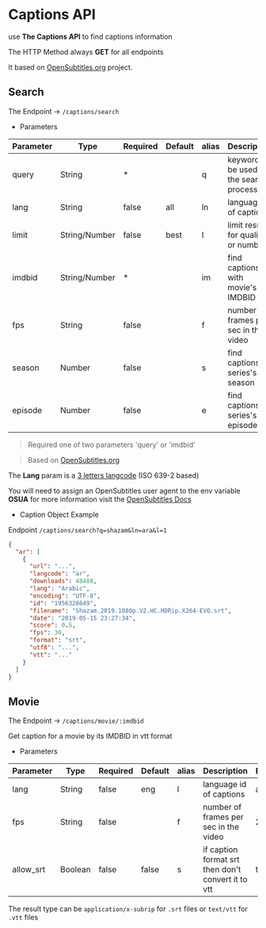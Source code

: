 # Captions API

use **The Captions API** to find captions information

The HTTP Method always **GET** for all endpoints

It based on [OpenSubtitles.org](https://www.opensubtitles.org) project.

## Search

The Endpoint -> `/captions/search`

- Parameters

| Parameter | Type          | Required | Default | alias | Description                              | Example  |
| --------- | ------------- | -------- | ------- | ----- | ---------------------------------------- | -------- |
| query     | String        | \*       |         | q     | keyword to be used in the search process | shazam   |
| lang      | String        | false    | all     | ln    | language id of captions                  | ara      |
| limit     | String/Number | false    | best    | l     | limit results for quality or number      | best     |
| imdbid    | String/Number | \*       |         | im    | find captions with movie's IMDBID        | tt528809 |
| fps       | String        | false    |         | f     | number of frames per sec in the video    | 23.96    |
| season    | Number        | false    |         | s     | find captions for series's season        | 2        |
| episode   | Number        | false    |         | e     | find captions for series's episode       | 3        |

> Required one of two parameters 'query' or 'imdbid'

> Based on [OpenSubtitles.org](https://www.npmjs.com/package/opensubtitles-api)

The **Lang** param is a [3 letters langcode](http://www.loc.gov/standards/iso639-2/php/code_list.php) (ISO 639-2 based)

You will need to assign an OpenSubtitles user agent to the env variable **OSUA** for more information visit the [OpenSubtitles Docs](https://trac.opensubtitles.org/projects/opensubtitles)

- Caption Object Example

Endpoint `/captions/search?q=shazam&ln=ara&l=1`

```json
{
  "ar": [
    {
      "url": "...",
      "langcode": "ar",
      "downloads": 48488,
      "lang": "Arabic",
      "encoding": "UTF-8",
      "id": "1956328649",
      "filename": "Shazam.2019.1080p.V2.HC.HDRip.X264-EVO.srt",
      "date": "2019-05-15 23:27:34",
      "score": 0.5,
      "fps": 30,
      "format": "srt",
      "utf8": "...",
      "vtt": "..."
    }
  ]
}
```

## Movie

The Endpoint -> `/captions/movie/:imdbid`

Get caption for a movie by its IMDBID in vtt format

- Parameters

| Parameter | Type    | Required | Default | alias | Description                                        | Example |
| --------- | ------- | -------- | ------- | ----- | -------------------------------------------------- | ------- |
| lang      | String  | false    | eng     | l     | language id of captions                            | ara     |
| fps       | String  | false    |         | f     | number of frames per sec in the video              | 23.96   |
| allow_srt | Boolean | false    | false   | s     | if caption format srt then don't convert it to vtt | true    |

The result type can be `application/x-subrip` for `.srt` files or `text/vtt` for `.vtt` files
